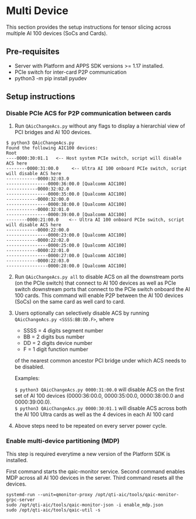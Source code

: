 # Multi Device 

This section provides the setup instructions for tensor slicing across multiple AI 100 devices (SoCs and Cards).

## Pre-requisites 

- Server with Platform and APPS SDK versions >= 1.17 installed.
- PCIe switch for inter-card P2P communication
- python3 -m pip install pyudev

## Setup instructions 

### Disable PCIe ACS for P2P communication between cards 

1. Run `QAicChangeAcs.py` without any flags to display a hierarchial view of PCI bridges and AI 100 devices. 

```
$ python3 QAicChangeAcs.py
Found the following AIC100 devices:
Root
----0000:30:01.1   <-- Host system PCIe switch, script will disable ACS here
--------0000:31:00.0     <-- Ultra AI 100 onboard PCIe switch, script will disable ACS here
------------0000:32:03.0
----------------0000:36:00.0 [Qualcomm AIC100]
------------0000:32:02.0
----------------0000:35:00.0 [Qualcomm AIC100]
------------0000:32:00.0
----------------0000:38:00.0 [Qualcomm AIC100]
------------0000:32:01.0
----------------0000:39:00.0 [Qualcomm AIC100]
--------0000:21:00.0    <-- Ultra AI 100 onboard PCIe switch, script will disable ACS here
------------0000:22:00.0
----------------0000:23:00.0 [Qualcomm AIC100]
------------0000:22:02.0
----------------0000:25:00.0 [Qualcomm AIC100]
------------0000:22:01.0
----------------0000:27:00.0 [Qualcomm AIC100]
------------0000:22:03.0
----------------0000:28:00.0 [Qualcomm AIC100]
```

2. Run `QAicChangeAcs.py all` to disable ACS on all the downstream ports (on the PCIe switch) that connect to AI 100 devices as well as PCIe switch downstream ports that connect to the PCIe switch onboard the AI 100 cards. This command will enable P2P between the AI 100 devices (SoCs) on the same card as well card to card. 

3. Users optionally can selectively disable ACS by running `QAicChangeAcs.py <SSSS:BB:DD.F>`, where 
    - SSSS = 4 digits segment number
    - BB = 2 digits bus number
    - DD = 2 digits device number
    - F = 1 digit function number

    of the nearest common ancestor PCI bridge under which ACS needs to be disabled. 
    
    Examples: 

    `$ python3 QAicChangeAcs.py 0000:31:00.0` will disable ACS on the first set of AI 100 devices (0000:36:00.0, 0000:35:00.0, 0000:38:00.0 and 0000:39:00.0). <br> 
    `$ python3 QAicChangeAcs.py 0000:30:01.1` will disable ACS across both the AI 100 Ultra cards as well as the 4 devices in each AI 100 card <br>

4. Above steps need to be repeated on every server power cycle. 


### Enable multi-device partitioning (MDP)

This step is required everytime a new version of the Platform SDK is installed. 

First command starts the qaic-monitor service. Second command enables MDP across all AI 100 devices in the server. Third command resets all the devices. 
``` 
systemd-run --unit=qmonitor-proxy /opt/qti-aic/tools/qaic-monitor-grpc-server
sudo /opt/qti-aic/tools/qaic-monitor-json -i enable_mdp.json
sudo /opt/qti-aic/tools/qaic-util -s
```
